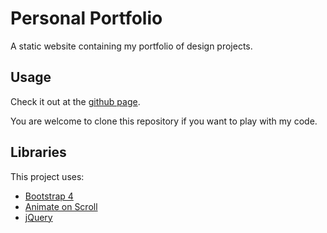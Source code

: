 # Personal Portfolio

A static website containing my portfolio of design projects.

## Usage

Check it out at the [github page](https://nathaniel-qin.github.io/personal-website).

You are welcome to clone this repository if you want to play with my code.

## Libraries

This project uses:
* [Bootstrap 4](https://getbootstrap.com/)
* [Animate on Scroll](https://michalsnik.github.io/aos/)
* [jQuery](https://jquery.com/)
